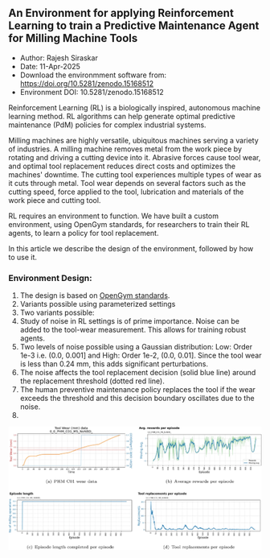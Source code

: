## An Environment for applying Reinforcement Learning to train a Predictive Maintenance Agent for Milling Machine Tools
- Author: Rajesh Siraskar
- Date: 11-Apr-2025
- Download the environmment software from: https://doi.org/10.5281/zenodo.15168512
- Environment DOI: 10.5281/zenodo.15168512  

Reinforcement Learning (RL) is a biologically inspired, autonomous machine learning method. RL algorithms can help generate optimal predictive maintenance (PdM) policies for complex industrial systems. 

Milling machines are highly versatile, ubiquitous machines serving a variety of industries. A milling machine removes metal from the work piece by rotating and driving a cutting device into it. Abrasive forces cause tool wear, and optimal tool replacement reduces direct costs and optimizes the machines' downtime. The cutting tool experiences multiple types of wear as it cuts through metal. Tool wear depends on several factors such as the cutting speed, force applied to the tool, lubrication and materials of the work piece and cutting tool. 

RL requires an environment to function. We have built a custom environment, using OpenGym standards, for researchers to train their RL agents, to learn a policy for tool replacement. 

In this article we describe the design of the environment, followed by how to use it.

### Environment Design:

1. The design is based on [OpenGym standards](https://github.com/openai/gym]).
2. Variants possible using parameterized settings
3. Two variants possible: 
4. Study of noise in RL settings is of prime importance. Noise can be added to the tool-wear measurement. This allows for training robust agents.
5. Two levels of noise possible using a Gaussian distribution: Low: Order 1e-3 i.e. (0.0, 0.001] and High: Order 1e-2, (0.0, 0.01]. Since the tool wear is less than 0.24 mm, this adds significant perturbations.
6. The noise affects the tool replacement decision (solid blue line) around the replacement threshold (dotted red line).
7. The human preventive maintenance policy replaces the tool if the wear exceeds the threshold and this decision boundary oscillates due to the noise.
8. 

 ![Multivariate state with no noise or breakdown:](https://github.com/RajeshSiraskar-PhD/An-environment-for-applying-RL-to-train-a-predictive-maintenance-agent-for-milling-machine-tools/blob/main/PHM-C01.%20Variant%20Multivariate%20state%2C%20No%20noise%20or%20breakdown.webp)
